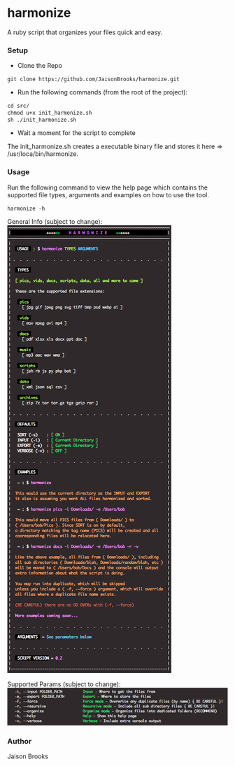 # harmonize
A ruby script that organizes your files quick and easy.

### Setup
* Clone the Repo

```
git clone https://github.com/JaisonBrooks/harmonize.git
```

* Run the following commands (from the root of the project):
 
```
cd src/
chmod u+x init_harmonize.sh
sh ./init_harmonize.sh
```

* Wait a moment for the script to complete

The init_harmonize.sh creates a executable binary file and stores it here => /usr/loca/bin/harmonize.

### Usage
Run the following command to view the help page which contains the supported file types, arguments and examples on how to use the tool.

```
harmonize -h
```

General Info (subject to change):
![Alt text](/res/screenshot_help_harmonize.png?raw=true "General Info")

Supported Params (subject to change):
![Alt text](/res/screenshot_params_harmonize.png?raw=true "Support Params")

### Author
Jaison Brooks
